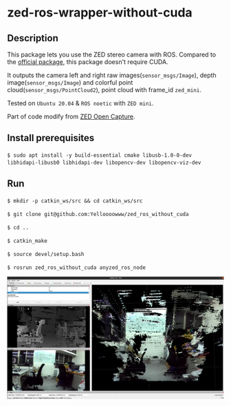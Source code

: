 # zed-ros-wrapper-without-cuda

## Description
This package lets you use the ZED stereo camera with ROS. Compared to the [official package](https://github.com/stereolabs/zed-ros-wrapper), this package doesn't require CUDA.

It outputs the camera left and right raw images(`sensor_msgs/Image`), depth image(`sensor_msgs/Image`) and colorful point cloud(`sensor_msgs/PointCloud2`), point cloud with frame_id `zed_mini`.

Tested on `Ubuntu 20.04` & `ROS noetic` with `ZED mini`.

Part of code modify from [ZED Open Capture](https://github.com/stereolabs/zed-open-capture).

## Install prerequisites
`$ sudo apt install -y build-essential
                      cmake
                      libusb-1.0-0-dev libhidapi-libusb0 libhidapi-dev
                      libopencv-dev libopencv-viz-dev`


## Run
`$ mkdir -p catkin_ws/src && cd catkin_ws/src`

`$ git clone git@github.com:Yelloooowww/zed_ros_without_cuda`

`$ cd ..`

`$ catkin_make`

`$ source devel/setup.bash`

`$ rosrun zed_ros_without_cuda anyzed_ros_node`


![](images/zedmini.png)
